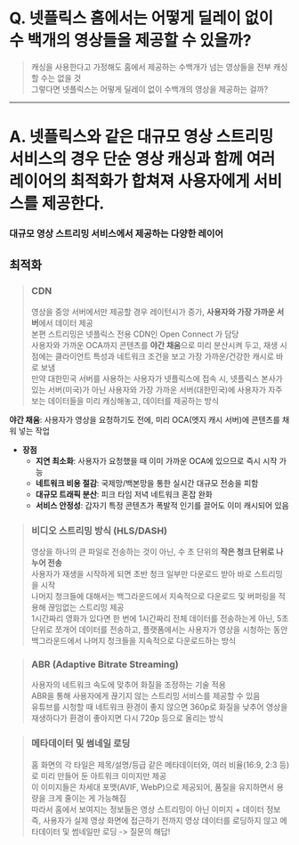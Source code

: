 # Q. 넷플릭스 홈에서는 어떻게 딜레이 없이 수 백개의 영상들을 제공할 수 있을까?
>캐싱을 사용한다고 가정해도 홈에서 제공하는 수백개가 넘는 영상들을 전부 캐싱할 수는 없을 것<br>
그렇다면 넷플릭스는 어떻게 딜레이 없이 수백개의 영상을 제공하는 걸까?

---

# A. 넷플릭스와 같은 대규모 영상 스트리밍 서비스의 경우 단순 영상 캐싱과 함께 여러 레이어의 최적화가 합쳐져 사용자에게 서비스를 제공한다.

### 대규모 영상 스트리밍 서비스에서 제공하는 다양한 레이어<br>
## 최적화
> ### CDN
> 영상을 중앙 서버에서만 제공할 경우 레이턴시가 증가, **사용자와 가장 가까운 서버**에서 데이터 제공 <br>
> 본편 스트리밍은 넷플릭스 전용 CDN인 Open Connect 가 담당 <br>
> 사용자와 가까운 OCA까지 콘텐츠를 **야간 채움**으로 미리 분산시켜 두고, 재생 시점에는 클라이언트 특성과 네트워크 조건을 보고 가장 가까운/건강한 캐시로 바로 보냄 <br>
> 만약 대한민국 서버를 사용하는 사용자가 넷플릭스에 접속 시, 넷플릭스 본사가 있는 서버(미국)가 아닌 사용자와 가장 가까운 서버(대한민국)에 사용자가 자주 보는 데이터들을 미리 캐싱해놓고, 데이터를 제공하는 방식 <br>

**야간 채움**: 사용자가 영상을 요청하기도 전에, 미리 OCA(엣지 캐시 서버)에 콘텐츠를 채워 넣는 작업
- **장점**
  - **지연 최소화**: 사용자가 요청했을 때 이미 가까운 OCA에 있으므로 즉시 시작 가능
  - **네트워크 비용 절감**: 국제망/백본망을 통한 실시간 대규모 전송을 피함
  - **대규모 트래픽 분산**: 피크 타임 저녁 네트워크 혼잡 완화
  - **서비스 안정성**: 갑자기 특정 콘텐츠가 폭발적 인기를 끌어도 이미 캐시되어 있음

> ### 비디오 스트리밍 방식 (HLS/DASH)
> 영상을 하나의 큰 파일로 전송하는 것이 아닌, 수 초 단위의 **작은 청크 단위로 나누어 전송** <br>
> 사용자가 재생을 시작하게 되면 초반 청크 일부만 다운로드 받아 바로 스트리밍을 시작 <br>
> 나머지 청크들에 대해서는 백그라운드에서 지속적으로 다운로드 및 버퍼링을 적용해 끊임없는 스트리밍 제공 <br>
> 1시간짜리 영화가 있다면 한 번에 1시간짜리 전체 데이터를 전송하는게 아닌, 5초 단위로 쪼개어 데이터를 전송하고, 플랫폼에서는 사용자가 영상을 시청하는 동안 백그라운드에서 나머지 청크들을 지속적으로 다운로드하는 방식

> ### ABR (Adaptive Bitrate Streaming)
> 사용자의 네트워크 속도에 맞추어 화질을 조정하는 기술 적용 <br>
> ABR을 통해 사용자에게 끊기지 않는 스트리밍 서비스를 제공할 수 있음 <br>
> 유튜브를 시청할 때 네트워크 환경이 좋지 않으면 360p로 화질을 낮추어 영상을 재생하다가 환경이 좋아지면 다시 720p 등으로 올리는 방식  

> ### 메타데이터 및 썸네일 로딩
> 홈 화면의 각 타일은 제목/설명/등급 같은 메타데이터와, 여러 비율(16:9, 2:3 등)로 미리 만들어 둔 아트워크 이미지만 제공 <br>
> 이 이미지들은 차세대 포맷(AVIF, WebP)으로 제공되어, 품질을 유지하면서 용량을 크게 줄이는 게 가능해짐<br>
> 따라서 홈에서 보여지는 정보들은 영상 스트리밍이 아닌 이미지 + 데이터 정보 <br>
> 즉, 사용자가 실제 영상 화면에 접근하기 전까지 영상 데이터를 로딩하지 않고 메타데이터 및 썸네일만 로딩 -> 질문의 해답!
